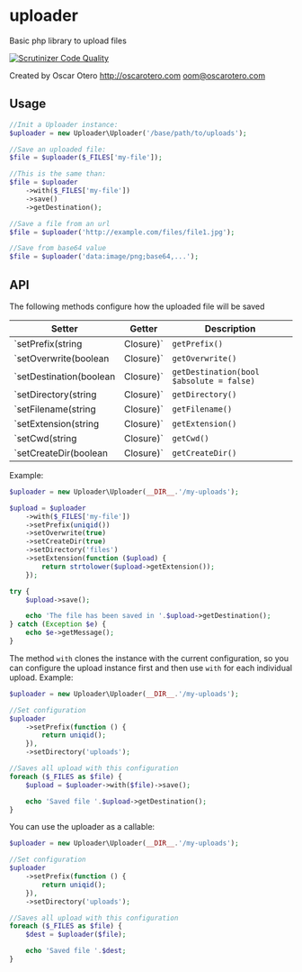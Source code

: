# uploader

Basic php library to upload files

[![Scrutinizer Code Quality](https://scrutinizer-ci.com/g/oscarotero/uploader/badges/quality-score.png?b=master)](https://scrutinizer-ci.com/g/oscarotero/uploader/?branch=master)

Created by Oscar Otero <http://oscarotero.com> <oom@oscarotero.com>

## Usage

```php
//Init a Uploader instance:
$uploader = new Uploader\Uploader('/base/path/to/uploads');

//Save an uploaded file:
$file = $uploader($_FILES['my-file']);

//This is the same than:
$file = $uploader
	->with($_FILES['my-file'])
	->save()
	->getDestination();

//Save a file from an url
$file = $uploader('http://example.com/files/file1.jpg');

//Save from base64 value
$file = $uploader('data:image/png;base64,...');
```

## API

The following methods configure how the uploaded file will be saved

Setter | Getter | Description
-------|--------|------------
`setPrefix(string|Closure)` | `getPrefix()` | Custom filename prefix.
`setOverwrite(boolean|Closure)` | `getOverwrite()` | Whether or not overwrite existing files
`setDestination(boolean|Closure)` | `getDestination(bool $absolute = false)` | The destination file. If `$absolute` is `true`, returns the path with the cwd
`setDirectory(string|Closure)` | `getDirectory()` | To change only the directory of the destination
`setFilename(string|Closure)` | `getFilename()` | To change only the filename of the destination
`setExtension(string|Closure)` | `getExtension()` | To change only the file extension of the destination
`setCwd(string|Closure)` | `getCwd()` | To change the base path of the destination
`setCreateDir(boolean|Closure)` | `getCreateDir()` | Whether or not create the destination directory if it does not exist


Example:

```php
$uploader = new Uploader\Uploader(__DIR__.'/my-uploads');

$upload = $uploader
	->with($_FILES['my-file'])
	->setPrefix(uniqid())
	->setOverwrite(true)
	->setCreateDir(true)
	->setDirectory('files')
	->setExtension(function ($upload) {
		return strtolower($upload->getExtension());
	});

try {
	$upload->save();

	echo 'The file has been saved in '.$upload->getDestination();
} catch (Exception $e) {
	echo $e->getMessage();
}
```

The method `with` clones the instance with the current configuration, so you can configure the upload instance first and then use `with` for each individual upload. Example:

```php
$uploader = new Uploader\Uploader(__DIR__.'/my-uploads');

//Set configuration
$uploader
	->setPrefix(function () {
		return uniqid();
	}),
	->setDirectory('uploads');

//Saves all upload with this configuration
foreach ($_FILES as $file) {
	$upload = $uploader->with($file)->save();

	echo 'Saved file '.$upload->getDestination();
}
```

You can use the uploader as a callable:

```php
$uploader = new Uploader\Uploader(__DIR__.'/my-uploads');

//Set configuration
$uploader
	->setPrefix(function () {
		return uniqid();
	}),
	->setDirectory('uploads');

//Saves all upload with this configuration
foreach ($_FILES as $file) {
	$dest = $uploader($file);

	echo 'Saved file '.$dest;
}
```